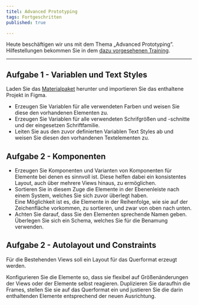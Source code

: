 ```yaml
---
titel: Advanced Prototyping
tags: Fortgeschritten
published: true

---
```


Heute beschäftigen wir uns mit dem Thema „Advanced Prototyping”. Hilfestellungen bekommen Sie in dem [dazu vorgesehenen Training](/mi-bachelor-screendesign/lehrveranstaltungen/045-training-advanced-prototyping/).

---

## Aufgabe 1 - Variablen und Text Styles

Laden Sie das [Materialpaket](../../download/trainings/advanced-prototyping/material-advanced-prototyping.zip) herunter und importieren Sie das enthaltene Projekt in Figma.

* Erzeugen Sie Variablen für alle verwendeten Farben und weisen Sie diese den vorhandenen Elementen zu.
* Erzeugen Sie Variablen für alle verwendeten Schrifgrößen und -schnitte und der eingesetzen Schriftfamilie.
* Leiten Sie aus den zuvor definierten Variablen Text Styles ab und weisen Sie diesen den vorhandenen Textelementen zu.

## Aufgabe 2 - Komponenten
* Erzeugen Sie Komponenten und Varianten von Komponenten für Elemente bei denen es sinnvoll ist.
  Diese helfen dabei ein konsistentes Layout, auch über mehrere Views hinaus, zu ermöglichen.  
* Sortieren Sie in diesem Zuge die Elemente in der Ebenenleiste nach einem System, welches Sie sich zuvor überlegt haben.  
  Eine Möglichkeit ist es, die Elemente in der Reihenfolge, wie sie auf der Zeichenfläche vorkommen, zu sortieren, und zwar von oben nach unten.  
* Achten Sie darauf, dass Sie den Elementen sprechende Namen geben. Überlegen Sie sich ein Schema, welches Sie für die Benamung verwenden.

## Aufgabe 2 - Autolayout und Constraints

Für die Bestehenden Views soll ein Layout für das Querformat erzeugt werden.

Konfigurieren Sie die Elemente so, dass sie flexibel auf Größenänderungen der Views oder der Elemente selbst reagieren.
Duplizieren Sie daraufhin die Frames, stellen Sie sie auf das Querformat ein und justieren Sie die darin enthaltenden Elemente entsprechend der neuen Ausrichtung.
